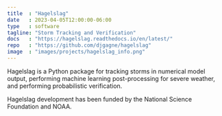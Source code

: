 ```yaml
---
title  : "Hagelslag"
date   : 2023-04-05T12:00:00-06:00
type   : software
tagline: "Storm Tracking and Verification"
docs   : "https://hagelslag.readthedocs.io/en/latest/"
repo   : "https://github.com/djgagne/hagelslag"
image  : "images/projects/hagelslag_info.png"
---
```


Hagelslag is a Python package for tracking storms in numerical model output, 
performing machine learning post-processing for severe weather,
and performing probabilistic verification. 

Hagelslag development has been funded by the National Science Foundation and NOAA.
